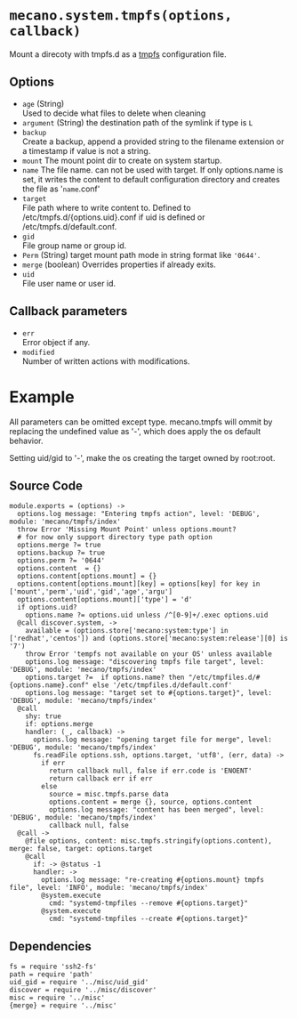 
# `mecano.system.tmpfs(options, callback)`

Mount a direcoty with tmpfs.d as a [tmpfs](https://www.freedesktop.org/software/systemd/man/tmpfiles.d.html) configuration file.

## Options

*  `age` (String)   
    Used to decide what files to delete when cleaning   
*  `argument` (String)
    the destination path of the symlink if type is `L`
*   `backup`   
    Create a backup, append a provided string to the filename extension or a
    timestamp if value is not a string.   
*   `mount`
    The mount point dir to create on system startup.   
*   `name`
    The file name. can not be used with target. If only options.name is set, it
    writes the content to default configuration directory and creates the file 
    as '`name`.conf'   
*   `target`   
    File path where to write content to. Defined to /etc/tmpfs.d/{options.uid}.conf
    if uid is defined or /etc/tmpfs.d/default.conf.   
*   `gid`   
    File group name or group id.   
*   `Perm`   (String)
    target mount path mode in string format like `'0644'`.   
*   `merge` (boolean)
     Overrides properties if already exits.
*   `uid`   
    File user name or user id.   

## Callback parameters

*   `err`   
    Error object if any.   
*   `modified`   
    Number of written actions with modifications.   

# Example
All parameters can be omitted except type. mecano.tmpfs will ommit by replacing 
the undefined value as '-', which does apply the os default behavior.

Setting uid/gid to '-', make the os creating the target owned by root:root. 
    
## Source Code

    module.exports = (options) ->
      options.log message: "Entering tmpfs action", level: 'DEBUG', module: 'mecano/tmpfs/index'
      throw Error 'Missing Mount Point' unless options.mount?
      # for now only support directory type path option
      options.merge ?= true
      options.backup ?= true
      options.perm ?= '0644'
      options.content  = {}
      options.content[options.mount] = {}
      options.content[options.mount][key] = options[key] for key in ['mount','perm','uid','gid','age','argu']
      options.content[options.mount]['type'] = 'd'
      if options.uid?
        options.name ?= options.uid unless /^[0-9]+/.exec options.uid
      @call discover.system, ->
        available = (options.store['mecano:system:type'] in ['redhat','centos']) and (options.store['mecano:system:release'][0] is '7')
        throw Error 'tempfs not available on your OS' unless available
        options.log message: "discovering tmpfs file target", level: 'DEBUG', module: 'mecano/tmpfs/index'
        options.target ?=  if options.name? then "/etc/tmpfiles.d/#{options.name}.conf" else '/etc/tmpfiles.d/default.conf'
        options.log message: "target set to #{options.target}", level: 'DEBUG', module: 'mecano/tmpfs/index'
      @call
        shy: true
        if: options.merge
        handler: (_, callback) ->
          options.log message: "opening target file for merge", level: 'DEBUG', module: 'mecano/tmpfs/index'
          fs.readFile options.ssh, options.target, 'utf8', (err, data) ->
            if err
              return callback null, false if err.code is 'ENOENT'
              return callback err if err
            else
              source = misc.tmpfs.parse data
              options.content = merge {}, source, options.content
              options.log message: "content has been merged", level: 'DEBUG', module: 'mecano/tmpfs/index'
              callback null, false
      @call ->
        @file options, content: misc.tmpfs.stringify(options.content), merge: false, target: options.target
        @call
          if: -> @status -1
          handler: ->
            options.log message: "re-creating #{options.mount} tmpfs file", level: 'INFO', module: 'mecano/tmpfs/index'
            @system.execute
              cmd: "systemd-tmpfiles --remove #{options.target}"
            @system.execute
              cmd: "systemd-tmpfiles --create #{options.target}"

## Dependencies

    fs = require 'ssh2-fs'
    path = require 'path'
    uid_gid = require '../misc/uid_gid'
    discover = require '../misc/discover'
    misc = require '../misc'
    {merge} = require '../misc'

[conf-tmpfs]: https://www.freedesktop.org/software/systemd/man/tmpfiles.d.html
